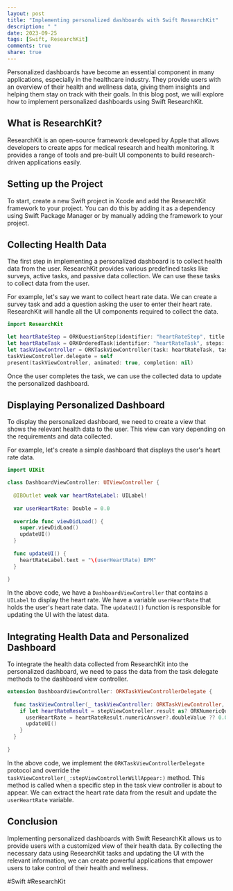 ```yaml
---
layout: post
title: "Implementing personalized dashboards with Swift ResearchKit"
description: " "
date: 2023-09-25
tags: [Swift, ResearchKit]
comments: true
share: true
---
```


Personalized dashboards have become an essential component in many applications, especially in the healthcare industry. They provide users with an overview of their health and wellness data, giving them insights and helping them stay on track with their goals. In this blog post, we will explore how to implement personalized dashboards using Swift ResearchKit.

## What is ResearchKit?

ResearchKit is an open-source framework developed by Apple that allows developers to create apps for medical research and health monitoring. It provides a range of tools and pre-built UI components to build research-driven applications easily.

## Setting up the Project

To start, create a new Swift project in Xcode and add the ResearchKit framework to your project. You can do this by adding it as a dependency using Swift Package Manager or by manually adding the framework to your project.

## Collecting Health Data

The first step in implementing a personalized dashboard is to collect health data from the user. ResearchKit provides various predefined tasks like surveys, active tasks, and passive data collection. We can use these tasks to collect data from the user.

For example, let's say we want to collect heart rate data. We can create a survey task and add a question asking the user to enter their heart rate. ResearchKit will handle all the UI components required to collect the data.

```swift
import ResearchKit

let heartRateStep = ORKQuestionStep(identifier: "heartRateStep", title: "Heart Rate", answer: ORKNumericAnswerFormat(style: .decimal))
let heartRateTask = ORKOrderedTask(identifier: "heartRateTask", steps: [heartRateStep])
let taskViewController = ORKTaskViewController(task: heartRateTask, taskRun: nil)
taskViewController.delegate = self
present(taskViewController, animated: true, completion: nil)
```

Once the user completes the task, we can use the collected data to update the personalized dashboard.

## Displaying Personalized Dashboard

To display the personalized dashboard, we need to create a view that shows the relevant health data to the user. This view can vary depending on the requirements and data collected.

For example, let's create a simple dashboard that displays the user's heart rate data.

```swift
import UIKit

class DashboardViewController: UIViewController {
  
  @IBOutlet weak var heartRateLabel: UILabel!
  
  var userHeartRate: Double = 0.0
  
  override func viewDidLoad() {
    super.viewDidLoad()
    updateUI()
  }
  
  func updateUI() {
    heartRateLabel.text = "\(userHeartRate) BPM"
  }
  
}
```

In the above code, we have a `DashboardViewController` that contains a `UILabel` to display the heart rate. We have a variable `userHeartRate` that holds the user's heart rate data. The `updateUI()` function is responsible for updating the UI with the latest data.

## Integrating Health Data and Personalized Dashboard

To integrate the health data collected from ResearchKit into the personalized dashboard, we need to pass the data from the task delegate methods to the dashboard view controller.

```swift
extension DashboardViewController: ORKTaskViewControllerDelegate {
  
  func taskViewController(_ taskViewController: ORKTaskViewController, stepViewControllerWillAppear stepViewController: ORKStepViewController) {
    if let heartRateResult = stepViewController.result as? ORKNumericQuestionResult {
      userHeartRate = heartRateResult.numericAnswer?.doubleValue ?? 0.0
      updateUI()
    }
  }
  
}
```

In the above code, we implement the `ORKTaskViewControllerDelegate` protocol and override the `taskViewController(_:stepViewControllerWillAppear:)` method. This method is called when a specific step in the task view controller is about to appear. We can extract the heart rate data from the result and update the `userHeartRate` variable.

## Conclusion

Implementing personalized dashboards with Swift ResearchKit allows us to provide users with a customized view of their health data. By collecting the necessary data using ResearchKit tasks and updating the UI with the relevant information, we can create powerful applications that empower users to take control of their health and wellness.

#Swift #ResearchKit